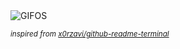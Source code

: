 <div align="justify">
<picture>
    <source media="(prefers-color-scheme: dark)" srcset="https://i.ibb.co/Q3KMZj3d/output-gif.gif">
    <source media="(prefers-color-scheme: light)" srcset="https://i.ibb.co/Q3KMZj3d/output-gif.gif">
    <img alt="GIFOS" src="https://i.ibb.co/Q3KMZj3d/output-gif.gif">
</picture>

<sub><i>inspired from [x0rzavi/github-readme-terminal](https://github.com/x0rzavi/github-readme-terminal)</i></sub>

</div>

<!-- Image deletion URL: https://ibb.co/ZpMx31pm/02758868a6d8245c84cb3aa4f9e4c7bf -->